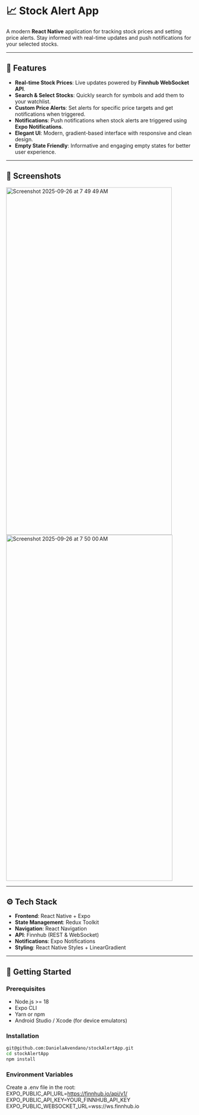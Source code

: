 # 📈 Stock Alert App

A modern **React Native** application for tracking stock prices and setting price alerts. Stay informed with real-time updates and push notifications for your selected stocks.  

---

## 🌟 Features

- **Real-time Stock Prices**: Live updates powered by **Finnhub WebSocket API**.  
- **Search & Select Stocks**: Quickly search for symbols and add them to your watchlist.  
- **Custom Price Alerts**: Set alerts for specific price targets and get notifications when triggered.  
- **Notifications**: Push notifications when stock alerts are triggered using **Expo Notifications**.  
- **Elegant UI**: Modern, gradient-based interface with responsive and clean design.  
- **Empty State Friendly**: Informative and engaging empty states for better user experience.  

---

## 📱 Screenshots

<img width="447" height="937" alt="Screenshot 2025-09-26 at 7 49 49 AM" src="https://github.com/user-attachments/assets/1f6052cf-c28b-483f-8a66-6293a03a88a6" />

<img width="449" height="933" alt="Screenshot 2025-09-26 at 7 50 00 AM" src="https://github.com/user-attachments/assets/80791405-8990-4c20-aee6-361531dde037" />

---

## ⚙️ Tech Stack

- **Frontend**: React Native + Expo  
- **State Management**: Redux Toolkit  
- **Navigation**: React Navigation  
- **API**: Finnhub (REST & WebSocket)  
- **Notifications**: Expo Notifications  
- **Styling**: React Native Styles + LinearGradient  

---

## 🚀 Getting Started

### Prerequisites

- Node.js >= 18  
- Expo CLI  
- Yarn or npm  
- Android Studio / Xcode (for device emulators)  

### Installation

```bash
git@github.com:DanielaAvendano/stockAlertApp.git
cd stockAlertApp
npm install
```

### Environment Variables

Create a .env file in the root:
EXPO_PUBLIC_API_URL=https://finnhub.io/api/v1/
EXPO_PUBLIC_API_KEY=YOUR_FINNHUB_API_KEY
EXPO_PUBLIC_WEBSOCKET_URL=wss://ws.finnhub.io



